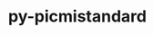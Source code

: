 ---
title: "py-picmistandard"
layout: cache
categories: [package, develop]
meta: {"versions": ["0.0.22", "0.24.0", "0.25.0"], "compilers": ["gcc@=11.1.0"], "oss": ["ubuntu20.04"], "platforms": ["linux"], "targets": ["ppc64le", "x86_64_v3"], "stacks": ["e4s", "e4s-power", "root"], "num_specs": 40, "num_specs_by_stack": {"root": 40, "e4s-power": 5, "e4s": 5}}
spec_details: [{"hash": "p2ckp6bx56jiks24fujrfj3eonmcq2pw", "compiler": "gcc@=11.1.0", "versions": ["0.0.22"], "os": "ubuntu20.04", "platform": "linux", "target": "ppc64le", "variants": ["build_system=python_pip"], "stacks": ["root"], "size": "-", "tarball": "https://binaries.spack.io/develop/build_cache/linux-ubuntu20.04-ppc64le/gcc-11.1.0/py-picmistandard-0.0.22/linux-ubuntu20.04-ppc64le-gcc-11.1.0-py-picmistandard-0.0.22-p2ckp6bx56jiks24fujrfj3eonmcq2pw.spack"}, {"hash": "yvfi2skwmxjkqvrfir2j4kmyczfui4kx", "compiler": "gcc@=11.1.0", "versions": ["0.24.0"], "os": "ubuntu20.04", "platform": "linux", "target": "ppc64le", "variants": ["build_system=python_pip"], "stacks": ["root"], "size": "-", "tarball": "https://binaries.spack.io/develop/build_cache/linux-ubuntu20.04-ppc64le/gcc-11.1.0/py-picmistandard-0.24.0/linux-ubuntu20.04-ppc64le-gcc-11.1.0-py-picmistandard-0.24.0-yvfi2skwmxjkqvrfir2j4kmyczfui4kx.spack"}, {"hash": "g3alyh4g626er3zei4owywxzawmjspod", "compiler": "gcc@=11.1.0", "versions": ["0.0.22"], "os": "ubuntu20.04", "platform": "linux", "target": "ppc64le", "variants": ["build_system=python_pip"], "stacks": ["root"], "size": "-", "tarball": "https://binaries.spack.io/develop/build_cache/linux-ubuntu20.04-ppc64le/gcc-11.1.0/py-picmistandard-0.0.22/linux-ubuntu20.04-ppc64le-gcc-11.1.0-py-picmistandard-0.0.22-g3alyh4g626er3zei4owywxzawmjspod.spack"}, {"hash": "wxy7i4ivnq27b557d5kliitftes3jkkd", "compiler": "gcc@=11.1.0", "versions": ["0.24.0"], "os": "ubuntu20.04", "platform": "linux", "target": "ppc64le", "variants": ["build_system=python_pip"], "stacks": ["root"], "size": "-", "tarball": "https://binaries.spack.io/develop/build_cache/linux-ubuntu20.04-ppc64le/gcc-11.1.0/py-picmistandard-0.24.0/linux-ubuntu20.04-ppc64le-gcc-11.1.0-py-picmistandard-0.24.0-wxy7i4ivnq27b557d5kliitftes3jkkd.spack"}, {"hash": "vsapspxi75xgo5isjjoaxupi5awi7fnn", "compiler": "gcc@=11.1.0", "versions": ["0.25.0"], "os": "ubuntu20.04", "platform": "linux", "target": "ppc64le", "variants": ["build_system=python_pip"], "stacks": ["e4s-power", "root"], "size": "-", "tarball": "https://binaries.spack.io/develop/build_cache/linux-ubuntu20.04-ppc64le/gcc-11.1.0/py-picmistandard-0.25.0/linux-ubuntu20.04-ppc64le-gcc-11.1.0-py-picmistandard-0.25.0-vsapspxi75xgo5isjjoaxupi5awi7fnn.spack"}, {"hash": "zkryez4u5f4zt7mksxxjr34ea6uwfvzz", "compiler": "gcc@=11.1.0", "versions": ["0.0.22"], "os": "ubuntu20.04", "platform": "linux", "target": "ppc64le", "variants": ["build_system=python_pip"], "stacks": ["root"], "size": "-", "tarball": "https://binaries.spack.io/develop/build_cache/linux-ubuntu20.04-ppc64le/gcc-11.1.0/py-picmistandard-0.0.22/linux-ubuntu20.04-ppc64le-gcc-11.1.0-py-picmistandard-0.0.22-zkryez4u5f4zt7mksxxjr34ea6uwfvzz.spack"}, {"hash": "wspdmrnhk7c77bjr6epkynupaynaergi", "compiler": "gcc@=11.1.0", "versions": ["0.25.0"], "os": "ubuntu20.04", "platform": "linux", "target": "ppc64le", "variants": ["build_system=python_pip"], "stacks": ["e4s-power", "root"], "size": "-", "tarball": "https://binaries.spack.io/develop/build_cache/linux-ubuntu20.04-ppc64le/gcc-11.1.0/py-picmistandard-0.25.0/linux-ubuntu20.04-ppc64le-gcc-11.1.0-py-picmistandard-0.25.0-wspdmrnhk7c77bjr6epkynupaynaergi.spack"}, {"hash": "cn4nbbhvuuoyubyrf4qir57peucvffnw", "compiler": "gcc@=11.1.0", "versions": ["0.24.0"], "os": "ubuntu20.04", "platform": "linux", "target": "ppc64le", "variants": ["build_system=python_pip"], "stacks": ["root"], "size": "-", "tarball": "https://binaries.spack.io/develop/build_cache/linux-ubuntu20.04-ppc64le/gcc-11.1.0/py-picmistandard-0.24.0/linux-ubuntu20.04-ppc64le-gcc-11.1.0-py-picmistandard-0.24.0-cn4nbbhvuuoyubyrf4qir57peucvffnw.spack"}, {"hash": "fk7q4tw6byz3hwerko44gr4qjcbg6xpv", "compiler": "gcc@=11.1.0", "versions": ["0.24.0"], "os": "ubuntu20.04", "platform": "linux", "target": "ppc64le", "variants": ["build_system=python_pip"], "stacks": ["e4s-power", "root"], "size": "-", "tarball": "https://binaries.spack.io/develop/build_cache/linux-ubuntu20.04-ppc64le/gcc-11.1.0/py-picmistandard-0.24.0/linux-ubuntu20.04-ppc64le-gcc-11.1.0-py-picmistandard-0.24.0-fk7q4tw6byz3hwerko44gr4qjcbg6xpv.spack"}, {"hash": "gcouhplceru3scpzbwmaljoetfc5vgfw", "compiler": "gcc@=11.1.0", "versions": ["0.24.0"], "os": "ubuntu20.04", "platform": "linux", "target": "ppc64le", "variants": ["build_system=python_pip"], "stacks": ["e4s-power", "root"], "size": "-", "tarball": "https://binaries.spack.io/develop/build_cache/linux-ubuntu20.04-ppc64le/gcc-11.1.0/py-picmistandard-0.24.0/linux-ubuntu20.04-ppc64le-gcc-11.1.0-py-picmistandard-0.24.0-gcouhplceru3scpzbwmaljoetfc5vgfw.spack"}, {"hash": "ewhiala4jflnkllnrtii6y54ilzuyzeu", "compiler": "gcc@=11.1.0", "versions": ["0.24.0"], "os": "ubuntu20.04", "platform": "linux", "target": "ppc64le", "variants": ["build_system=python_pip"], "stacks": ["root"], "size": "-", "tarball": "https://binaries.spack.io/develop/build_cache/linux-ubuntu20.04-ppc64le/gcc-11.1.0/py-picmistandard-0.24.0/linux-ubuntu20.04-ppc64le-gcc-11.1.0-py-picmistandard-0.24.0-ewhiala4jflnkllnrtii6y54ilzuyzeu.spack"}, {"hash": "sxjgzbhohronpp6hjed5qwvahk7mspjg", "compiler": "gcc@=11.1.0", "versions": ["0.0.22"], "os": "ubuntu20.04", "platform": "linux", "target": "ppc64le", "variants": ["build_system=python_pip"], "stacks": ["root"], "size": "-", "tarball": "https://binaries.spack.io/develop/build_cache/linux-ubuntu20.04-ppc64le/gcc-11.1.0/py-picmistandard-0.0.22/linux-ubuntu20.04-ppc64le-gcc-11.1.0-py-picmistandard-0.0.22-sxjgzbhohronpp6hjed5qwvahk7mspjg.spack"}, {"hash": "wsen37s4e5xo7rwpuggcs7ifurtfnt3l", "compiler": "gcc@=11.1.0", "versions": ["0.0.22"], "os": "ubuntu20.04", "platform": "linux", "target": "ppc64le", "variants": ["build_system=python_pip"], "stacks": ["root"], "size": "-", "tarball": "https://binaries.spack.io/develop/build_cache/linux-ubuntu20.04-ppc64le/gcc-11.1.0/py-picmistandard-0.0.22/linux-ubuntu20.04-ppc64le-gcc-11.1.0-py-picmistandard-0.0.22-wsen37s4e5xo7rwpuggcs7ifurtfnt3l.spack"}, {"hash": "nzhehnufgnupjdeeu4er3jzkfxel46dk", "compiler": "gcc@=11.1.0", "versions": ["0.24.0"], "os": "ubuntu20.04", "platform": "linux", "target": "ppc64le", "variants": ["build_system=python_pip"], "stacks": ["root"], "size": "-", "tarball": "https://binaries.spack.io/develop/build_cache/linux-ubuntu20.04-ppc64le/gcc-11.1.0/py-picmistandard-0.24.0/linux-ubuntu20.04-ppc64le-gcc-11.1.0-py-picmistandard-0.24.0-nzhehnufgnupjdeeu4er3jzkfxel46dk.spack"}, {"hash": "jghxkcuadnedyy5dgzwh24vzcfhjl52l", "compiler": "gcc@=11.1.0", "versions": ["0.24.0"], "os": "ubuntu20.04", "platform": "linux", "target": "ppc64le", "variants": ["build_system=python_pip"], "stacks": ["root"], "size": "-", "tarball": "https://binaries.spack.io/develop/build_cache/linux-ubuntu20.04-ppc64le/gcc-11.1.0/py-picmistandard-0.24.0/linux-ubuntu20.04-ppc64le-gcc-11.1.0-py-picmistandard-0.24.0-jghxkcuadnedyy5dgzwh24vzcfhjl52l.spack"}, {"hash": "hor5kjswthgk25k6smote5hhld6acetx", "compiler": "gcc@=11.1.0", "versions": ["0.24.0"], "os": "ubuntu20.04", "platform": "linux", "target": "ppc64le", "variants": ["build_system=python_pip"], "stacks": ["root"], "size": "-", "tarball": "https://binaries.spack.io/develop/build_cache/linux-ubuntu20.04-ppc64le/gcc-11.1.0/py-picmistandard-0.24.0/linux-ubuntu20.04-ppc64le-gcc-11.1.0-py-picmistandard-0.24.0-hor5kjswthgk25k6smote5hhld6acetx.spack"}, {"hash": "xgh5g34mtzwaooposcdievar6n7ae5dh", "compiler": "gcc@=11.1.0", "versions": ["0.24.0"], "os": "ubuntu20.04", "platform": "linux", "target": "ppc64le", "variants": ["build_system=python_pip"], "stacks": ["root"], "size": "-", "tarball": "https://binaries.spack.io/develop/build_cache/linux-ubuntu20.04-ppc64le/gcc-11.1.0/py-picmistandard-0.24.0/linux-ubuntu20.04-ppc64le-gcc-11.1.0-py-picmistandard-0.24.0-xgh5g34mtzwaooposcdievar6n7ae5dh.spack"}, {"hash": "vgzhhv5jdz3o4aolmlyqshipiasebsrw", "compiler": "gcc@=11.1.0", "versions": ["0.24.0"], "os": "ubuntu20.04", "platform": "linux", "target": "ppc64le", "variants": ["build_system=python_pip"], "stacks": ["root"], "size": "-", "tarball": "https://binaries.spack.io/develop/build_cache/linux-ubuntu20.04-ppc64le/gcc-11.1.0/py-picmistandard-0.24.0/linux-ubuntu20.04-ppc64le-gcc-11.1.0-py-picmistandard-0.24.0-vgzhhv5jdz3o4aolmlyqshipiasebsrw.spack"}, {"hash": "vicxvf7bmqq3mp4y6iso4qhvqzbgpjy6", "compiler": "gcc@=11.1.0", "versions": ["0.25.0"], "os": "ubuntu20.04", "platform": "linux", "target": "ppc64le", "variants": ["build_system=python_pip"], "stacks": ["e4s-power", "root"], "size": "-", "tarball": "https://binaries.spack.io/develop/build_cache/linux-ubuntu20.04-ppc64le/gcc-11.1.0/py-picmistandard-0.25.0/linux-ubuntu20.04-ppc64le-gcc-11.1.0-py-picmistandard-0.25.0-vicxvf7bmqq3mp4y6iso4qhvqzbgpjy6.spack"}, {"hash": "zgjbaiau2ji4dcmmlwvx6yh2njj3csvy", "compiler": "gcc@=11.1.0", "versions": ["0.24.0"], "os": "ubuntu20.04", "platform": "linux", "target": "ppc64le", "variants": ["build_system=python_pip"], "stacks": ["root"], "size": "-", "tarball": "https://binaries.spack.io/develop/build_cache/linux-ubuntu20.04-ppc64le/gcc-11.1.0/py-picmistandard-0.24.0/linux-ubuntu20.04-ppc64le-gcc-11.1.0-py-picmistandard-0.24.0-zgjbaiau2ji4dcmmlwvx6yh2njj3csvy.spack"}, {"hash": "w3qposggwyysuraahhtjri62vj5m2uk5", "compiler": "gcc@=11.1.0", "versions": ["0.24.0"], "os": "ubuntu20.04", "platform": "linux", "target": "ppc64le", "variants": ["build_system=python_pip"], "stacks": ["root"], "size": "-", "tarball": "https://binaries.spack.io/develop/build_cache/linux-ubuntu20.04-ppc64le/gcc-11.1.0/py-picmistandard-0.24.0/linux-ubuntu20.04-ppc64le-gcc-11.1.0-py-picmistandard-0.24.0-w3qposggwyysuraahhtjri62vj5m2uk5.spack"}, {"hash": "ryqgsk7y2k3fozv5eqo2gvguh6yqcooz", "compiler": "gcc@=11.1.0", "versions": ["0.0.22"], "os": "ubuntu20.04", "platform": "linux", "target": "x86_64_v3", "variants": ["build_system=python_pip"], "stacks": ["root"], "size": "-", "tarball": "https://binaries.spack.io/develop/build_cache/linux-ubuntu20.04-x86_64_v3/gcc-11.1.0/py-picmistandard-0.0.22/linux-ubuntu20.04-x86_64_v3-gcc-11.1.0-py-picmistandard-0.0.22-ryqgsk7y2k3fozv5eqo2gvguh6yqcooz.spack"}, {"hash": "b5mu53ly7gedbsuereuipp3govhvolph", "compiler": "gcc@=11.1.0", "versions": ["0.24.0"], "os": "ubuntu20.04", "platform": "linux", "target": "x86_64_v3", "variants": ["build_system=python_pip"], "stacks": ["root"], "size": "-", "tarball": "https://binaries.spack.io/develop/build_cache/linux-ubuntu20.04-x86_64_v3/gcc-11.1.0/py-picmistandard-0.24.0/linux-ubuntu20.04-x86_64_v3-gcc-11.1.0-py-picmistandard-0.24.0-b5mu53ly7gedbsuereuipp3govhvolph.spack"}, {"hash": "24lxr63yialija2xjfsv232c4p3e3p42", "compiler": "gcc@=11.1.0", "versions": ["0.24.0"], "os": "ubuntu20.04", "platform": "linux", "target": "x86_64_v3", "variants": ["build_system=python_pip"], "stacks": ["root", "e4s"], "size": "-", "tarball": "https://binaries.spack.io/develop/build_cache/linux-ubuntu20.04-x86_64_v3/gcc-11.1.0/py-picmistandard-0.24.0/linux-ubuntu20.04-x86_64_v3-gcc-11.1.0-py-picmistandard-0.24.0-24lxr63yialija2xjfsv232c4p3e3p42.spack"}, {"hash": "kgxktvx6hlte6vs62yn7ag2h6tlbxfvu", "compiler": "gcc@=11.1.0", "versions": ["0.0.22"], "os": "ubuntu20.04", "platform": "linux", "target": "x86_64_v3", "variants": ["build_system=python_pip"], "stacks": ["root"], "size": "-", "tarball": "https://binaries.spack.io/develop/build_cache/linux-ubuntu20.04-x86_64_v3/gcc-11.1.0/py-picmistandard-0.0.22/linux-ubuntu20.04-x86_64_v3-gcc-11.1.0-py-picmistandard-0.0.22-kgxktvx6hlte6vs62yn7ag2h6tlbxfvu.spack"}, {"hash": "e2m4g4jcucktk3t6efcwnhs2s5x5irqw", "compiler": "gcc@=11.1.0", "versions": ["0.24.0"], "os": "ubuntu20.04", "platform": "linux", "target": "x86_64_v3", "variants": ["build_system=python_pip"], "stacks": ["root"], "size": "-", "tarball": "https://binaries.spack.io/develop/build_cache/linux-ubuntu20.04-x86_64_v3/gcc-11.1.0/py-picmistandard-0.24.0/linux-ubuntu20.04-x86_64_v3-gcc-11.1.0-py-picmistandard-0.24.0-e2m4g4jcucktk3t6efcwnhs2s5x5irqw.spack"}, {"hash": "lmz5gpxnrcenyhxj6tsnu7lcbl36g2mo", "compiler": "gcc@=11.1.0", "versions": ["0.0.22"], "os": "ubuntu20.04", "platform": "linux", "target": "x86_64_v3", "variants": ["build_system=python_pip"], "stacks": ["root"], "size": "-", "tarball": "https://binaries.spack.io/develop/build_cache/linux-ubuntu20.04-x86_64_v3/gcc-11.1.0/py-picmistandard-0.0.22/linux-ubuntu20.04-x86_64_v3-gcc-11.1.0-py-picmistandard-0.0.22-lmz5gpxnrcenyhxj6tsnu7lcbl36g2mo.spack"}, {"hash": "64i6p3ttg253b3srau3s7v3677likuxo", "compiler": "gcc@=11.1.0", "versions": ["0.24.0"], "os": "ubuntu20.04", "platform": "linux", "target": "x86_64_v3", "variants": ["build_system=python_pip"], "stacks": ["root"], "size": "-", "tarball": "https://binaries.spack.io/develop/build_cache/linux-ubuntu20.04-x86_64_v3/gcc-11.1.0/py-picmistandard-0.24.0/linux-ubuntu20.04-x86_64_v3-gcc-11.1.0-py-picmistandard-0.24.0-64i6p3ttg253b3srau3s7v3677likuxo.spack"}, {"hash": "6jkjk4kjqnbhpcq25356xyrxbwduvull", "compiler": "gcc@=11.1.0", "versions": ["0.24.0"], "os": "ubuntu20.04", "platform": "linux", "target": "x86_64_v3", "variants": ["build_system=python_pip"], "stacks": ["root"], "size": "-", "tarball": "https://binaries.spack.io/develop/build_cache/linux-ubuntu20.04-x86_64_v3/gcc-11.1.0/py-picmistandard-0.24.0/linux-ubuntu20.04-x86_64_v3-gcc-11.1.0-py-picmistandard-0.24.0-6jkjk4kjqnbhpcq25356xyrxbwduvull.spack"}, {"hash": "jyhb6nfjvuyyagp7hr2dwfw7k4qcx7gc", "compiler": "gcc@=11.1.0", "versions": ["0.0.22"], "os": "ubuntu20.04", "platform": "linux", "target": "x86_64_v3", "variants": ["build_system=python_pip"], "stacks": ["root"], "size": "-", "tarball": "https://binaries.spack.io/develop/build_cache/linux-ubuntu20.04-x86_64_v3/gcc-11.1.0/py-picmistandard-0.0.22/linux-ubuntu20.04-x86_64_v3-gcc-11.1.0-py-picmistandard-0.0.22-jyhb6nfjvuyyagp7hr2dwfw7k4qcx7gc.spack"}, {"hash": "2nnh7xdqk5od5ufzvprf3pekvb57bbhp", "compiler": "gcc@=11.1.0", "versions": ["0.24.0"], "os": "ubuntu20.04", "platform": "linux", "target": "x86_64_v3", "variants": ["build_system=python_pip"], "stacks": ["root"], "size": "-", "tarball": "https://binaries.spack.io/develop/build_cache/linux-ubuntu20.04-x86_64_v3/gcc-11.1.0/py-picmistandard-0.24.0/linux-ubuntu20.04-x86_64_v3-gcc-11.1.0-py-picmistandard-0.24.0-2nnh7xdqk5od5ufzvprf3pekvb57bbhp.spack"}, {"hash": "bva2dkddh4naikva7i3d4jwgrfiq6zkn", "compiler": "gcc@=11.1.0", "versions": ["0.24.0"], "os": "ubuntu20.04", "platform": "linux", "target": "x86_64_v3", "variants": ["build_system=python_pip"], "stacks": ["root"], "size": "-", "tarball": "https://binaries.spack.io/develop/build_cache/linux-ubuntu20.04-x86_64_v3/gcc-11.1.0/py-picmistandard-0.24.0/linux-ubuntu20.04-x86_64_v3-gcc-11.1.0-py-picmistandard-0.24.0-bva2dkddh4naikva7i3d4jwgrfiq6zkn.spack"}, {"hash": "5wxummsind5y3mvu65zaeskz5mbrhvpw", "compiler": "gcc@=11.1.0", "versions": ["0.0.22"], "os": "ubuntu20.04", "platform": "linux", "target": "x86_64_v3", "variants": ["build_system=python_pip"], "stacks": ["root"], "size": "-", "tarball": "https://binaries.spack.io/develop/build_cache/linux-ubuntu20.04-x86_64_v3/gcc-11.1.0/py-picmistandard-0.0.22/linux-ubuntu20.04-x86_64_v3-gcc-11.1.0-py-picmistandard-0.0.22-5wxummsind5y3mvu65zaeskz5mbrhvpw.spack"}, {"hash": "hwgvp5q5uf57jny5euxmdhdp3ekpsnod", "compiler": "gcc@=11.1.0", "versions": ["0.24.0"], "os": "ubuntu20.04", "platform": "linux", "target": "x86_64_v3", "variants": ["build_system=python_pip"], "stacks": ["root"], "size": "-", "tarball": "https://binaries.spack.io/develop/build_cache/linux-ubuntu20.04-x86_64_v3/gcc-11.1.0/py-picmistandard-0.24.0/linux-ubuntu20.04-x86_64_v3-gcc-11.1.0-py-picmistandard-0.24.0-hwgvp5q5uf57jny5euxmdhdp3ekpsnod.spack"}, {"hash": "gn67h6ghvbvl4zf3o4geym474xyb565b", "compiler": "gcc@=11.1.0", "versions": ["0.24.0"], "os": "ubuntu20.04", "platform": "linux", "target": "x86_64_v3", "variants": ["build_system=python_pip"], "stacks": ["root"], "size": "-", "tarball": "https://binaries.spack.io/develop/build_cache/linux-ubuntu20.04-x86_64_v3/gcc-11.1.0/py-picmistandard-0.24.0/linux-ubuntu20.04-x86_64_v3-gcc-11.1.0-py-picmistandard-0.24.0-gn67h6ghvbvl4zf3o4geym474xyb565b.spack"}, {"hash": "yyypq2r3konbrydby5nnagt4mmxxqhgl", "compiler": "gcc@=11.1.0", "versions": ["0.24.0"], "os": "ubuntu20.04", "platform": "linux", "target": "x86_64_v3", "variants": ["build_system=python_pip"], "stacks": ["root", "e4s"], "size": "-", "tarball": "https://binaries.spack.io/develop/build_cache/linux-ubuntu20.04-x86_64_v3/gcc-11.1.0/py-picmistandard-0.24.0/linux-ubuntu20.04-x86_64_v3-gcc-11.1.0-py-picmistandard-0.24.0-yyypq2r3konbrydby5nnagt4mmxxqhgl.spack"}, {"hash": "o6wv3ojinr6gjf3ttlb5x5rgvfaxiwe6", "compiler": "gcc@=11.1.0", "versions": ["0.24.0"], "os": "ubuntu20.04", "platform": "linux", "target": "x86_64_v3", "variants": ["build_system=python_pip"], "stacks": ["root"], "size": "-", "tarball": "https://binaries.spack.io/develop/build_cache/linux-ubuntu20.04-x86_64_v3/gcc-11.1.0/py-picmistandard-0.24.0/linux-ubuntu20.04-x86_64_v3-gcc-11.1.0-py-picmistandard-0.24.0-o6wv3ojinr6gjf3ttlb5x5rgvfaxiwe6.spack"}, {"hash": "jz22q6osic4fzgu7meiwlvd3ho465oea", "compiler": "gcc@=11.1.0", "versions": ["0.25.0"], "os": "ubuntu20.04", "platform": "linux", "target": "x86_64_v3", "variants": ["build_system=python_pip"], "stacks": ["root", "e4s"], "size": "-", "tarball": "https://binaries.spack.io/develop/build_cache/linux-ubuntu20.04-x86_64_v3/gcc-11.1.0/py-picmistandard-0.25.0/linux-ubuntu20.04-x86_64_v3-gcc-11.1.0-py-picmistandard-0.25.0-jz22q6osic4fzgu7meiwlvd3ho465oea.spack"}, {"hash": "mkde4jk5hjsefxcnjcnr2o2fwv4jvxa4", "compiler": "gcc@=11.1.0", "versions": ["0.25.0"], "os": "ubuntu20.04", "platform": "linux", "target": "x86_64_v3", "variants": ["build_system=python_pip"], "stacks": ["root", "e4s"], "size": "-", "tarball": "https://binaries.spack.io/develop/build_cache/linux-ubuntu20.04-x86_64_v3/gcc-11.1.0/py-picmistandard-0.25.0/linux-ubuntu20.04-x86_64_v3-gcc-11.1.0-py-picmistandard-0.25.0-mkde4jk5hjsefxcnjcnr2o2fwv4jvxa4.spack"}, {"hash": "f7ofb5tqk66xqsvi3jarqm3xn35mymfg", "compiler": "gcc@=11.1.0", "versions": ["0.25.0"], "os": "ubuntu20.04", "platform": "linux", "target": "x86_64_v3", "variants": ["build_system=python_pip"], "stacks": ["root", "e4s"], "size": "-", "tarball": "https://binaries.spack.io/develop/build_cache/linux-ubuntu20.04-x86_64_v3/gcc-11.1.0/py-picmistandard-0.25.0/linux-ubuntu20.04-x86_64_v3-gcc-11.1.0-py-picmistandard-0.25.0-f7ofb5tqk66xqsvi3jarqm3xn35mymfg.spack"}]
---